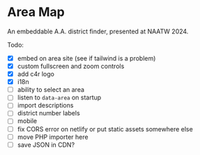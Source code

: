 # Area Map

An embeddable A.A. district finder, presented at NAATW 2024.

Todo:

- [x] embed on area site (see if tailwind is a problem)
- [x] custom fullscreen and zoom controls
- [x] add c4r logo
- [x] i18n
- [ ] ability to select an area
- [ ] listen to `data-area` on startup
- [ ] import descriptions
- [ ] district number labels
- [ ] mobile
- [ ] fix CORS error on netlify or put static assets somewhere else
- [ ] move PHP importer here
- [ ] save JSON in CDN?
